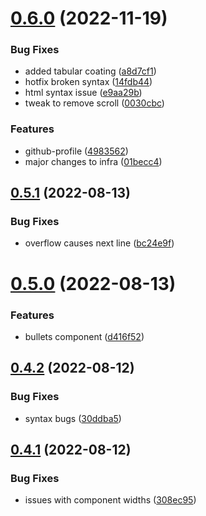 # [0.6.0](https://github.com/krshkun/krshkun/compare/v0.5.1...v0.6.0) (2022-11-19)


### Bug Fixes

* added tabular coating ([a8d7cf1](https://github.com/krshkun/krshkun/commit/a8d7cf1906be9d150843a6fdb23a14f8002f3d06))
* hotfix broken syntax ([14fdb44](https://github.com/krshkun/krshkun/commit/14fdb44b55259583984a0e5bd851c04ad1c2ca63))
* html syntax issue ([e9aa29b](https://github.com/krshkun/krshkun/commit/e9aa29b1b9f801937776bf9894e41176d1475849))
* tweak to remove scroll ([0030cbc](https://github.com/krshkun/krshkun/commit/0030cbc4d8ae949776b00b38dd32d7a3b069d2df))


### Features

* github-profile ([4983562](https://github.com/krshkun/krshkun/commit/49835626cd405000c94d5668692a60dbecaca6db))
* major changes to infra ([01becc4](https://github.com/krshkun/krshkun/commit/01becc42580b6e5067b6c903692c4a935ed57823))



## [0.5.1](https://github.com/krshkun/krshkun/compare/v0.5.0...v0.5.1) (2022-08-13)


### Bug Fixes

* overflow causes next line ([bc24e9f](https://github.com/krshkun/krshkun/commit/bc24e9f7132cc062804162bde3d281cc1063c0af))



# [0.5.0](https://github.com/krshkun/krshkun/compare/v0.4.2...v0.5.0) (2022-08-13)


### Features

* bullets component ([d416f52](https://github.com/krshkun/krshkun/commit/d416f52f3953d50dc82b03c8c1878d5b75a68b22))



## [0.4.2](https://github.com/krshkun/krshkun/compare/v0.4.1...v0.4.2) (2022-08-12)


### Bug Fixes

* syntax bugs ([30ddba5](https://github.com/krshkun/krshkun/commit/30ddba5883d9b595896056e5ce885a8abfb1cd21))



## [0.4.1](https://github.com/krshkun/krshkun/compare/v0.4.0...v0.4.1) (2022-08-12)


### Bug Fixes

* issues with component widths ([308ec95](https://github.com/krshkun/krshkun/commit/308ec95940349e2cea86bd5999134f5ce4435217))



